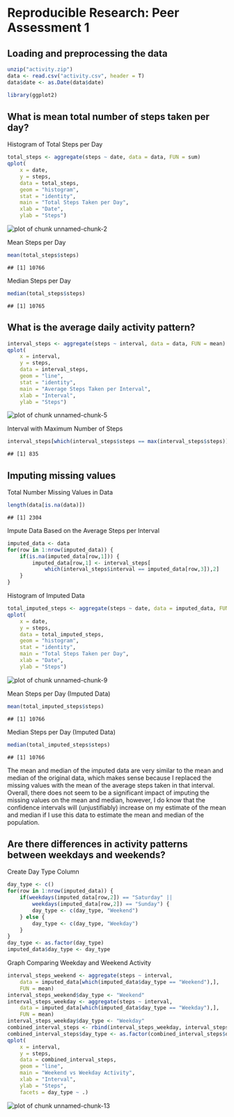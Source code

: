 # Reproducible Research: Peer Assessment 1


## Loading and preprocessing the data



```r
unzip("activity.zip")
data <- read.csv("activity.csv", header = T)
data$date <- as.Date(data$date)

library(ggplot2)
```



## What is mean total number of steps taken per day?


Histogram of Total Steps per Day


```r
total_steps <- aggregate(steps ~ date, data = data, FUN = sum)
qplot(
    x = date,
    y = steps,
    data = total_steps,
    geom = "histogram",
    stat = "identity",
    main = "Total Steps Taken per Day",
    xlab = "Date",
    ylab = "Steps")
```

![plot of chunk unnamed-chunk-2](figure/unnamed-chunk-2.png) 

Mean Steps per Day


```r
mean(total_steps$steps)
```

```
## [1] 10766
```

Median Steps per Day


```r
median(total_steps$steps)
```

```
## [1] 10765
```


## What is the average daily activity pattern?



```r
interval_steps <- aggregate(steps ~ interval, data = data, FUN = mean)
qplot(
    x = interval,
    y = steps,
    data = interval_steps,
    geom = "line",
    stat = "identity",
    main = "Average Steps Taken per Interval",
    xlab = "Interval",
    ylab = "Steps")
```

![plot of chunk unnamed-chunk-5](figure/unnamed-chunk-5.png) 

Interval with Maximum Number of Steps


```r
interval_steps[which(interval_steps$steps == max(interval_steps$steps)),1]
```

```
## [1] 835
```

## Imputing missing values

Total Number Missing Values in Data


```r
length(data[is.na(data)])
```

```
## [1] 2304
```

Impute Data Based on the Average Steps per Interval


```r
imputed_data <- data
for(row in 1:nrow(imputed_data)) {
    if(is.na(imputed_data[row,1])) {
        imputed_data[row,1] <- interval_steps[
            which(interval_steps$interval == imputed_data[row,3]),2]
    }
}
```

Histogram of Imputed Data


```r
total_imputed_steps <- aggregate(steps ~ date, data = imputed_data, FUN = sum)
qplot(
    x = date,
    y = steps,
    data = total_imputed_steps,
    geom = "histogram",
    stat = "identity",
    main = "Total Steps Taken per Day",
    xlab = "Date",
    ylab = "Steps")
```

![plot of chunk unnamed-chunk-9](figure/unnamed-chunk-9.png) 

Mean Steps per Day (Imputed Data)


```r
mean(total_imputed_steps$steps)
```

```
## [1] 10766
```

Median Steps per Day (Imputed Data)


```r
median(total_imputed_steps$steps)
```

```
## [1] 10766
```

The mean and median of the imputed data are very similar to the mean and median
of the original data, which makes sense because I replaced the missing values
with the mean of the average steps taken in that interval. Overall, there does
not seem to be a significant impact of imputing the missing values on the mean
and median, however, I do know that the confidence intervals will (unjustifiably)
increase on my estimate of the mean and median if I use this data to estimate
the mean and median of the population.

## Are there differences in activity patterns between weekdays and weekends?

Create Day Type Column


```r
day_type <- c()
for(row in 1:nrow(imputed_data)) {
    if(weekdays(imputed_data[row,2]) == "Saturday" || 
        weekdays(imputed_data[row,2]) == "Sunday") {
        day_type <- c(day_type, "Weekend")
    } else {
        day_type <- c(day_type, "Weekday")
    }
}
day_type <- as.factor(day_type)
imputed_data$day_type <- day_type
```

Graph Comparing Weekday and Weekend Activity


```r
interval_steps_weekend <- aggregate(steps ~ interval,
    data = imputed_data[which(imputed_data$day_type == "Weekend"),],
    FUN = mean)
interval_steps_weekend$day_type <- "Weekend"
interval_steps_weekday <- aggregate(steps ~ interval,
    data = imputed_data[which(imputed_data$day_type == "Weekday"),],
    FUN = mean)
interval_steps_weekday$day_type <- "Weekday"
combined_interval_steps <- rbind(interval_steps_weekday, interval_steps_weekend)
combined_interval_steps$day_type <- as.factor(combined_interval_steps$day_type)
qplot(
    x = interval,
    y = steps,
    data = combined_interval_steps,
    geom = "line",
    main = "Weekend vs Weekday Activity",
    xlab = "Interval",
    ylab = "Steps",
    facets = day_type ~ .)
```

![plot of chunk unnamed-chunk-13](figure/unnamed-chunk-13.png) 








